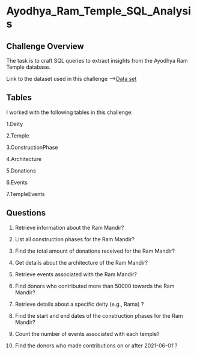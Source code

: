 # Ayodhya_Ram_Temple_SQL_Analysis

## Challenge Overview

The task is to craft SQL queries to extract insights from the Ayodhya Ram Temple database.

Link to the dataset used in this challenge -->[Data set]([https://bit.ly/3SdzNPW](https://nitish2162001.github.io/Webpage-3/))

## Tables

I worked with the following tables in this challenge:

1.Deity

2.Temple

3.ConstructionPhase

4.Architecture

5.Donations

6.Events

7.TempleEvents

## Questions
1) Retrieve information about the Ram Mandir?

2) List all construction phases for the Ram Mandir?

3) Find the total amount of donations received for the Ram Mandir?

4) Get details about the architecture of the Ram Mandir?

5) Retrieve events associated with the Ram Mandir?

6) Find donors who contributed more than 50000 towards the Ram Mandir?

7) Retrieve details about a specific deity (e.g., Rama) ?

8) Find the start and end dates of the construction phases for the Ram Mandir?

9) Count the number of events associated with each temple?

10) Find the donors who made contributions on or after 2021-06-01'?

